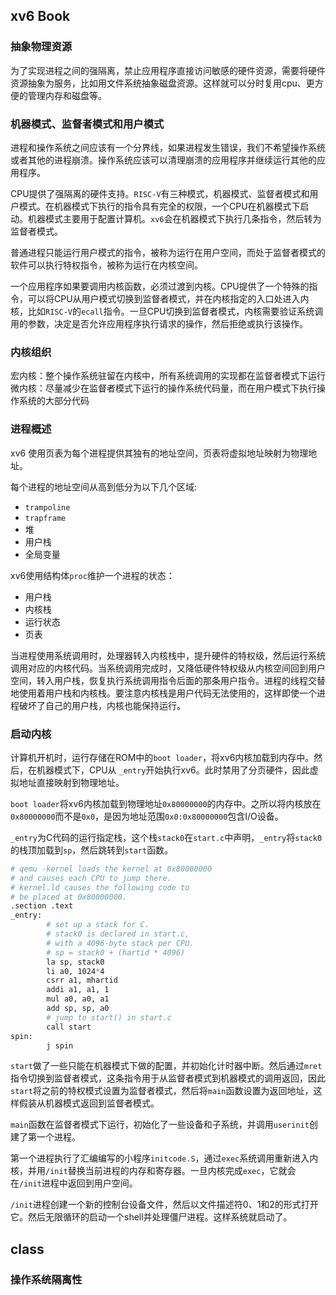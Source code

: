 ## xv6 Book

### 抽象物理资源 
为了实现进程之间的强隔离，禁止应用程序直接访问敏感的硬件资源，需要将硬件资源抽象为服务，比如用文件系统抽象磁盘资源。这样就可以分时复用cpu、更方便的管理内存和磁盘等。

### 机器模式、监督者模式和用户模式
进程和操作系统之间应该有一个分界线，如果进程发生错误，我们不希望操作系统或者其他的进程崩溃。操作系统应该可以清理崩溃的应用程序并继续运行其他的应用程序。

CPU提供了强隔离的硬件支持。`RISC-V`有三种模式，机器模式、监督者模式和用户模式。在机器模式下执行的指令具有完全的权限，一个CPU在机器模式下启动。机器模式主要用于配置计算机。`xv6`会在机器模式下执行几条指令，然后转为监督者模式。

普通进程只能运行用户模式的指令，被称为运行在用户空间，而处于监督者模式的软件可以执行特权指令，被称为运行在内核空间。

一个应用程序如果要调用内核函数，必须过渡到内核。CPU提供了一个特殊的指令，可以将CPU从用户模式切换到监督者模式，并在内核指定的入口处进入内核，比如`RISC-V`的`ecall`指令。一旦CPU切换到监督者模式，内核需要验证系统调用的参数，决定是否允许应用程序执行请求的操作，然后拒绝或执行该操作。

### 内核组织
宏内核：整个操作系统驻留在内核中，所有系统调用的实现都在监督者模式下运行
微内核：尽量减少在监督者模式下运行的操作系统代码量，而在用户模式下执行操作系统的大部分代码

### 进程概述
xv6 使用页表为每个进程提供其独有的地址空间，页表将虚拟地址映射为物理地址。

每个进程的地址空间从高到低分为以下几个区域:
- `trampoline`
- `trapframe`
- 堆
- 用户栈
- 全局变量

xv6使用结构体`proc`维护一个进程的状态：
- 用户栈
- 内核栈
- 运行状态
- 页表

当进程使用系统调用时，处理器转入内核栈中，提升硬件的特权级，然后运行系统调用对应的内核代码。当系统调用完成时，又降低硬件特权级从内核空间回到用户空间，转入用户栈，恢复执行系统调用指令后面的那条用户指令。进程的线程交替地使用着用户栈和内核栈。要注意内核栈是用户代码无法使用的，这样即使一个进程破坏了自己的用户栈，内核也能保持运行。

### 启动内核
计算机开机时，运行存储在ROM中的`boot loader`，将xv6内核加载到内存中。然后，在机器模式下，CPU从 `_entry`开始执行xv6。此时禁用了分页硬件，因此虚拟地址直接映射到物理地址。

`boot loader`将xv6内核加载到物理地址`0x80000000`的内存中。之所以将内核放在`0x80000000`而不是`0x0`，是因为地址范围`0x0:0x80000000`包含I/O设备。

`_entry`为C代码的运行指定栈，这个栈`stack0`在`start.c`中声明，`_entry`将`stack0`的栈顶加载到`sp`，然后跳转到`start`函数。
```bash
# qemu -kernel loads the kernel at 0x80000000  
# and causes each CPU to jump there.  
# kernel.ld causes the following code to  
# be placed at 0x80000000.  
.section .text  
_entry:  
		# set up a stack for C.  
        # stack0 is declared in start.c,  
        # with a 4096-byte stack per CPU.  
        # sp = stack0 + (hartid * 4096)  
        la sp, stack0  
        li a0, 1024*4  
		csrr a1, mhartid  
        addi a1, a1, 1  
        mul a0, a0, a1  
        add sp, sp, a0  
		# jump to start() in start.c  
        call start  
spin:  
        j spin
```

`start`做了一些只能在机器模式下做的配置，并初始化计时器中断。然后通过`mret`指令切换到监督者模式，这条指令用于从监督者模式到机器模式的调用返回，因此`start`将之前的特权模式设置为监督者模式，然后将`main`函数设置为返回地址，这样假装从机器模式返回到监督者模式。

`main`函数在监督者模式下运行，初始化了一些设备和子系统，并调用`userinit`创建了第一个进程。

第一个进程执行了汇编编写的小程序`initcode.S`，通过`exec`系统调用重新进入内核，并用`/init`替换当前进程的内存和寄存器。一旦内核完成`exec`，它就会在`/init`进程中返回到用户空间。

`/init`进程创建一个新的控制台设备文件，然后以文件描述符0、1和2的形式打开它。然后无限循环的启动一个shell并处理僵尸进程。这样系统就启动了。

## class

### 操作系统隔离性

